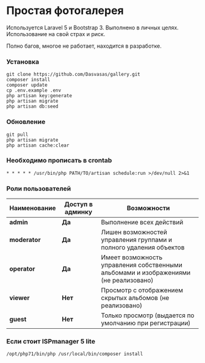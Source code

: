 # Простая фотогалерея

Используется Laravel 5 и Bootstrap 3. Выполнено в личных целях. Использование на свой страх и риск.

Полно багов, многое не работает, находится в разработке.

### Установка

```
git clone https://github.com/Dasvasas/gallery.git
composer install
composer update
cp .env.example .env
php artisan key:generate
php artisan migrate
php artisan db:seed
```

### Обновление

```
git pull
php artisan migrate
php artisan cache:clear
```

### Необходимо прописать в crontab

```
* * * * * /usr/bin/php PATH/TO/artisan schedule:run >/dev/null 2>&1
```

### Роли пользователей

| Наименование | Доступ в админку | Возможности |
|----------|-----|----------------------|
|**admin**| **Да**| Выполнение всех действий |
|**moderator**| **Да**| Лишен возможностей управления группами и полного удаления объектов |
|**operator**| **Да**| Имеет возможность управления собственными альбомами и изображениями (не реализовано) |
|**viewer**| **Нет**| Просмотр с отображением скрытых альбомов (не реализовано) |
|**guest**| **Нет**| Только просмотр (выдается по умолчанию при регистрации) |

### Если стоит ISPmanager 5 lite

```
/opt/php71/bin/php /usr/local/bin/composer install
```